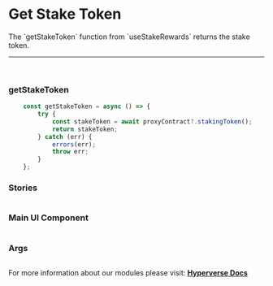 # Get Stake Token

<p> The `getStakeToken` function from `useStakeRewards` returns the stake token. </p>

---

<br>

### getStakeToken

```jsx
	const getStakeToken = async () => {
		try {
			const stakeToken = await proxyContract?.stakingToken();
			return stakeToken;
		} catch (err) {
			errors(err);
			throw err;
		}
	};
```

### Stories

```jsx

```

### Main UI Component

```jsx

```

### Args

```jsx

```

For more information about our modules please visit: [**Hyperverse Docs**](https://docs.hyperverse.dev)
